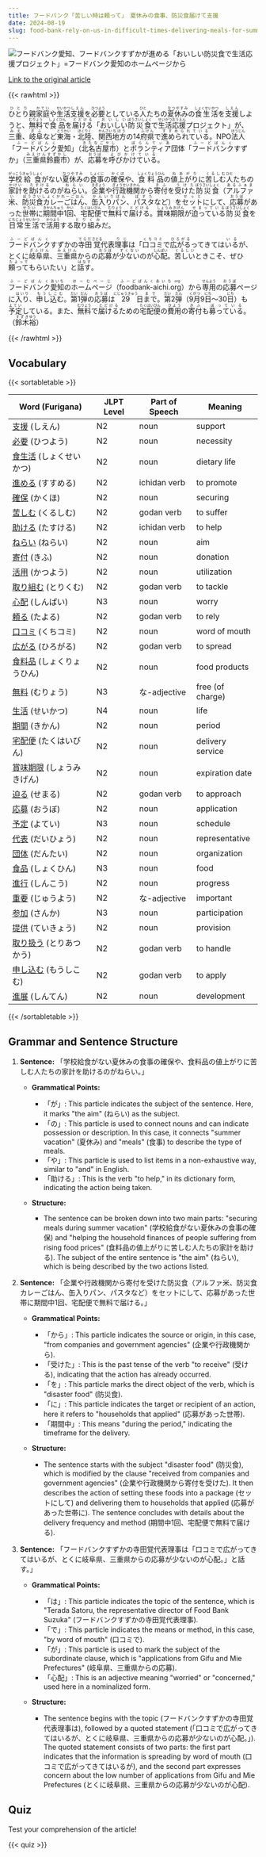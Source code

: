 ```yaml
---
title: フードバンク「苦しい時は頼って」　夏休みの食事、防災食届けて支援
date: 2024-08-19
slug: food-bank-rely-on-us-in-difficult-times-delivering-meals-for-summer-vacation-and-disaster-preparedness-to-provide-support
---
```


![フードバンク愛知、フードバンクすずかが進める「おいしい防災食で生活応援プロジェクト」=フードバンク愛知のホームページから](https://www.asahicom.jp/imgopt/img/17cf59c474/comm_L/AS20240819001974.jpg "フードバンク愛知、フードバンクすずかが進める「おいしい防災食で生活応援プロジェクト」=フードバンク愛知のホームページから")

[Link to the original article](https://asahi.com/articles/ASS8M23TFS8MONFB005M.html?iref=pc_edu_top__n)

{{< rawhtml >}}
<p><ruby>ひとり<rt>ひとり</rt></ruby>親<ruby>家庭<rt>かてい</rt></ruby>や<ruby>生活<rt>せいかつ</rt></ruby><ruby>支援<rt>しえん</rt></ruby>を<ruby>必要<rt>ひつよう</rt></ruby>としている<ruby>人<rt>ひと</rt></ruby>たちの<ruby>夏休み<rt>なつやすみ</rt></ruby>の<ruby>食生活<rt>しょくせいかつ</rt></ruby>を<ruby>支援<rt>しえん</rt></ruby>しようと、<ruby>無料<rt>むりょう</rt></ruby>で<ruby>食品<rt>しょくひん</rt></ruby>を<ruby>届ける<rt>とどける</rt></ruby>「<ruby>おいしい<rt>おいしい</rt></ruby><ruby>防災食<rt>ぼうさいしょく</rt></ruby>で<ruby>生活<rt>せいかつ</rt></ruby><ruby>応援<rt>おうえん</rt></ruby>プロジェクト」が、<ruby>三重<rt>みえ</rt></ruby>、<ruby>岐阜<rt>ぎふ</rt></ruby>など<ruby>東海<rt>とうかい</rt></ruby>・<ruby>北陸<rt>ほくりく</rt></ruby>、<ruby>関西<rt>かんさい</rt></ruby><ruby>地方<rt>ちほう</rt></ruby>の14<ruby>府県<rt>ふけん</rt></ruby>で<ruby>進められている<rt>すすめられている</rt></ruby>。NPO<ruby>法人<rt>ほうじん</rt></ruby>「<ruby>フードバンク<rt>ふーどばんく</rt></ruby>愛知」（<ruby>北名古屋市<rt>きたなごやし</rt></ruby>）と<ruby>ボランティア<rt>ぼらんてぃあ</rt></ruby>団体「<ruby>フードバンク<rt>ふーどばんく</rt></ruby>すずか」（<ruby>三重県<rt>みえけん</rt></ruby><ruby>鈴鹿市<rt>すずかし</rt></ruby>）が、<ruby>応募<rt>おうぼ</rt></ruby>を<ruby>呼びかけている<rt>よびかけている</rt></ruby>。</p>

<p><ruby>学校<rt>がっこう</rt></ruby><ruby>給食<rt>きゅうしょく</rt></ruby>がない<ruby>夏休み<rt>なつやすみ</rt></ruby>の<ruby>食事<rt>しょくじ</rt></ruby>の<ruby>確保<rt>かくほ</rt></ruby>や、<ruby>食料品<rt>しょくりょうひん</rt></ruby>の<ruby>値上がり<rt>ねあがり</rt></ruby>に<ruby>苦しむ<rt>くるしむ</rt></ruby><ruby>人<rt>ひと</rt></ruby>たちの<ruby>家計<rt>かけい</rt></ruby>を<ruby>助ける<rt>たすける</rt></ruby>のが<ruby>ねらい<rt>ねらい</rt></ruby>。<ruby>企業<rt>きぎょう</rt></ruby>や<ruby>行政機関<rt>ぎょうせいきかん</rt></ruby>から<ruby>寄付<rt>きふ</rt></ruby>を<ruby>受けた<rt>うけた</rt></ruby><ruby>防災食<rt>ぼうさいしょく</rt></ruby>（<ruby>アルファ米<rt>あるふぁまい</rt></ruby>、<ruby>防災食カレーごはん<rt>ぼうさいしょくかれーごはん</rt></ruby>、<ruby>缶入りパン<rt>かんいりぱん</rt></ruby>、<ruby>パスタ<rt>ぱすた</rt></ruby>など）を<ruby>セット<rt>せっと</rt></ruby>にして、<ruby>応募<rt>おうぼ</rt></ruby>があった<ruby>世帯<rt>せたい</rt></ruby>に<ruby>期間中<rt>きかんちゅう</rt></ruby>1<ruby>回<rt>かい</rt></ruby>、<ruby>宅配便<rt>たくはいびん</rt></ruby>で<ruby>無料<rt>むりょう</rt></ruby>で<ruby>届ける<rt>とどける</rt></ruby>。<ruby>賞味期限<rt>しょうみきげん</rt></ruby>が<ruby>迫っている<rt>せまっている</rt></ruby><ruby>防災食<rt>ぼうさいしょく</rt></ruby>を<ruby>日常生活<rt>にちじょうせいかつ</rt></ruby>で<ruby>活用<rt>かつよう</rt></ruby>する<ruby>取り組み<rt>とりくみ</rt></ruby>だ。</p>

<p><ruby>フードバンク<rt>ふーどばんく</rt></ruby>すずかの<ruby>寺田<rt>てらだ</rt></ruby><ruby>覚<rt>さとる</rt></ruby>代表<ruby>理事<rt>りじ</rt></ruby>は「<ruby>口コミ<rt>くちコミ</rt></ruby>で<ruby>広がる<rt>ひろがる</rt></ruby>ってきては<ruby>いる<rt>いる</rt></ruby>が、とくに<ruby>岐阜県<rt>ぎふけん</rt></ruby>、<ruby>三重県<rt>みえけん</rt></ruby>からの<ruby>応募<rt>おうぼ</rt></ruby>が<ruby>少ない<rt>すくない</rt></ruby>のが<ruby>心配<rt>しんぱい</rt></ruby>。<ruby>苦しい<rt>くるしい</rt></ruby>ときこそ、ぜひ<ruby>頼って<rt>たよって</rt></ruby>もらいたい」と<ruby>話す<rt>はなす</rt></ruby>。</p>

<p><ruby>フードバンク<rt>ふーどばんく</rt></ruby><ruby>愛知<rt>あいち</rt></ruby>の<ruby>ホームページ<rt>ほーむぺーじ</rt></ruby>（<ruby>foodbank-aichi.org<rt>ふーどばんくあいち.org</rt></ruby>）から<ruby>専用<rt>せんよう</rt></ruby>の<ruby>応募<rt>おうぼ</rt></ruby>ページに<ruby>入り<rt>はいり</rt></ruby>、<ruby>申し込む<rt>もうしこむ</rt></ruby>。<ruby>第<rt>だい</rt></ruby>1<ruby>弾<rt>だん</rt></ruby>の<ruby>応募<rt>おうぼ</rt></ruby>は<ruby>29<rt>にじゅうきゅう</rt></ruby>日<ruby>まで<rt>まで</rt></ruby>。<ruby>第<rt>だい</rt></ruby>2<ruby>弾<rt>だん</rt></ruby>（<ruby>9月<rt>くがつ</rt></ruby>9<ruby>日<rt>にち</rt></ruby>～30<ruby>日<rt>にち</rt></ruby>）も<ruby>予定<rt>よてい</rt></ruby>している。また、<ruby>無料<rt>むりょう</rt></ruby>で<ruby>届ける<rt>とどける</rt></ruby>ための<ruby>宅配便<rt>たくはいびん</rt></ruby>の<ruby>費用<rt>ひよう</rt></ruby>の<ruby>寄付<rt>きふ</rt></ruby>も<ruby>募っている<rt>ぼっている</rt></ruby>。（<ruby>鈴木<rt>すずき</rt></ruby><ruby>裕<rt>ゆう</rt></ruby>）</p>
{{< /rawhtml >}}

## Vocabulary


{{< sortabletable >}}

| Word (Furigana)          | JLPT Level | Part of Speech         | Meaning                          |
|--------------------------|------------|------------------------|----------------------------------|
|[支援](https://jisho.org/search/%E6%94%AF%E6%8F%B4) (しえん)| N2         | noun                   | support                          |
|[必要](https://jisho.org/search/%E5%BF%85%E8%A6%81) (ひつよう)| N2         | noun                   | necessity                        |
|[食生活](https://jisho.org/search/%E9%A3%9F%E7%94%9F%E6%B4%BB) (しょくせいかつ)| N2         | noun                   | dietary life                     |
|[進める](https://jisho.org/search/%E9%80%B2%E3%82%81%E3%82%8B) (すすめる)| N2         | ichidan verb           | to promote                       |
|[確保](https://jisho.org/search/%E7%A2%BA%E4%BF%9D) (かくほ)| N2         | noun                   | securing                         |
|[苦しむ](https://jisho.org/search/%E8%8B%A6%E3%81%97%E3%82%80) (くるしむ)| N2         | godan verb             | to suffer                        |
|[助ける](https://jisho.org/search/%E5%8A%A9%E3%81%91%E3%82%8B) (たすける)| N2         | ichidan verb           | to help                          |
|[ねらい](https://jisho.org/search/%E3%81%AD%E3%82%89%E3%81%84) (ねらい)| N2         | noun                   | aim                              |
|[寄付](https://jisho.org/search/%E5%AF%84%E4%BB%98) (きふ)| N2         | noun                   | donation                         |
|[活用](https://jisho.org/search/%E6%B4%BB%E7%94%A8) (かつよう)| N2         | noun                   | utilization                      |
|[取り組む](https://jisho.org/search/%E5%8F%96%E3%82%8A%E7%B5%84%E3%82%80) (とりくむ)| N2         | godan verb             | to tackle                        |
|[心配](https://jisho.org/search/%E5%BF%83%E9%85%8D) (しんぱい)| N3         | noun                   | worry                            |
|[頼る](https://jisho.org/search/%E9%A0%BC%E3%82%8B) (たよる)| N2         | godan verb             | to rely                          |
|[口コミ](https://jisho.org/search/%E5%8F%A3%E3%82%B3%E3%83%9F) (くちコミ)| N2         | noun                   | word of mouth                    |
|[広がる](https://jisho.org/search/%E5%BA%83%E3%81%8C%E3%82%8B) (ひろがる)| N2         | godan verb             | to spread                        |
|[食料品](https://jisho.org/search/%E9%A3%9F%E6%96%99%E5%93%81) (しょくりょうひん)| N2         | noun                   | food products                    |
|[無料](https://jisho.org/search/%E7%84%A1%E6%96%99) (むりょう)| N3         | な-adjective           | free (of charge)                |
|[生活](https://jisho.org/search/%E7%94%9F%E6%B4%BB) (せいかつ)| N4         | noun                   | life                             |
|[期間](https://jisho.org/search/%E6%9C%9F%E9%96%93) (きかん)| N2         | noun                   | period                           |
|[宅配便](https://jisho.org/search/%E5%AE%85%E9%85%8D%E4%BE%BF) (たくはいびん)| N2         | noun                   | delivery service                 |
|[賞味期限](https://jisho.org/search/%E8%B3%9E%E5%91%B3%E6%9C%9F%E9%99%90) (しょうみきげん)| N2        | noun                   | expiration date                  |
|[迫る](https://jisho.org/search/%E8%BF%AB%E3%82%8B) (せまる)| N2         | godan verb             | to approach                      |
|[応募](https://jisho.org/search/%E5%BF%9C%E5%8B%9F) (おうぼ)| N2         | noun                   | application                      |
|[予定](https://jisho.org/search/%E4%BA%88%E5%AE%9A) (よてい)| N3         | noun                   | schedule                         |
|[代表](https://jisho.org/search/%E4%BB%A3%E8%A1%A8) (だいひょう)| N2         | noun                   | representative                   |
|[団体](https://jisho.org/search/%E5%9B%A3%E4%BD%93) (だんたい)| N2         | noun                   | organization                     |
|[食品](https://jisho.org/search/%E9%A3%9F%E5%93%81) (しょくひん)| N3         | noun                   | food                             |
|[進行](https://jisho.org/search/%E9%80%B2%E8%A1%8C) (しんこう)| N2         | noun                   | progress                         |
|[重要](https://jisho.org/search/%E9%87%8D%E8%A6%81) (じゅうよう)| N2         | な-adjective           | important                        |
|[参加](https://jisho.org/search/%E5%8F%82%E5%8A%A0) (さんか)| N3         | noun                   | participation                    |
|[提供](https://jisho.org/search/%E6%8F%90%E4%BE%9B) (ていきょう)| N2         | noun                   | provision                        |
|[取り扱う](https://jisho.org/search/%E5%8F%96%E3%82%8A%E6%89%B1%E3%81%86) (とりあつかう)| N2         | godan verb             | to handle                        |
|[申し込む](https://jisho.org/search/%E7%94%B3%E3%81%97%E8%BE%BC%E3%82%80) (もうしこむ)| N2         | godan verb             | to apply                         |
|[進展](https://jisho.org/search/%E9%80%B2%E5%B1%95) (しんてん)| N2         | noun                   | development                      |

{{< /sortabletable >}}


## Grammar and Sentence Structure

1. **Sentence:** 「学校給食がない夏休みの食事の確保や、食料品の値上がりに苦しむ人たちの家計を助けるのがねらい。」

   - **Grammatical Points:**
     - 「が」: This particle indicates the subject of the sentence. Here, it marks "the aim" (ねらい) as the subject.
     - 「の」: This particle is used to connect nouns and can indicate possession or description. In this case, it connects "summer vacation" (夏休み) and "meals" (食事) to describe the type of meals.
     - 「や」: This particle is used to list items in a non-exhaustive way, similar to "and" in English.
     - 「助ける」: This is the verb "to help," in its dictionary form, indicating the action being taken.

   - **Structure:**
     - The sentence can be broken down into two main parts: "securing meals during summer vacation" (学校給食がない夏休みの食事の確保) and "helping the household finances of people suffering from rising food prices" (食料品の値上がりに苦しむ人たちの家計を助ける). The subject of the entire sentence is "the aim" (ねらい), which is being described by the two actions listed.

2. **Sentence:** 「企業や行政機関から寄付を受けた防災食（アルファ米、防災食カレーごはん、缶入りパン、パスタなど）をセットにして、応募があった世帯に期間中1回、宅配便で無料で届ける。」

   - **Grammatical Points:**
     - 「から」: This particle indicates the source or origin, in this case, "from companies and government agencies" (企業や行政機関から).
     - 「受けた」: This is the past tense of the verb "to receive" (受ける), indicating that the action has already occurred.
     - 「を」: This particle marks the direct object of the verb, which is "disaster food" (防災食).
     - 「に」: This particle indicates the target or recipient of an action, here it refers to "households that applied" (応募があった世帯).
     - 「期間中」: This means "during the period," indicating the timeframe for the delivery.

   - **Structure:**
     - The sentence starts with the subject "disaster food" (防災食), which is modified by the clause "received from companies and government agencies" (企業や行政機関から寄付を受けた). It then describes the action of setting these foods into a package (セットにして) and delivering them to households that applied (応募があった世帯に). The sentence concludes with details about the delivery frequency and method (期間中1回、宅配便で無料で届ける).

3. **Sentence:** 「フードバンクすずかの寺田覚代表理事は「口コミで広がってきてはいるが、とくに岐阜県、三重県からの応募が少ないのが心配。」と話す。」

   - **Grammatical Points:**
     - 「は」: This particle indicates the topic of the sentence, which is "Terada Satoru, the representative director of Food Bank Suzuka" (フードバンクすずかの寺田覚代表理事).
     - 「で」: This particle indicates the means or method, in this case, "by word of mouth" (口コミで).
     - 「が」: This particle is used to mark the subject of the subordinate clause, which is "applications from Gifu and Mie Prefectures" (岐阜県、三重県からの応募).
     - 「心配」: This is an adjective meaning "worried" or "concerned," used here in a nominalized form.

   - **Structure:**
     - The sentence begins with the topic (フードバンクすずかの寺田覚代表理事は), followed by a quoted statement (「口コミで広がってきてはいるが、とくに岐阜県、三重県からの応募が少ないのが心配。」). The quoted statement consists of two parts: the first part indicates that the information is spreading by word of mouth (口コミで広がってきてはいるが), and the second part expresses concern about the low number of applications from Gifu and Mie Prefectures (とくに岐阜県、三重県からの応募が少ないのが心配).

## Quiz

Test your comprehension of the article!

{{< quiz >}}